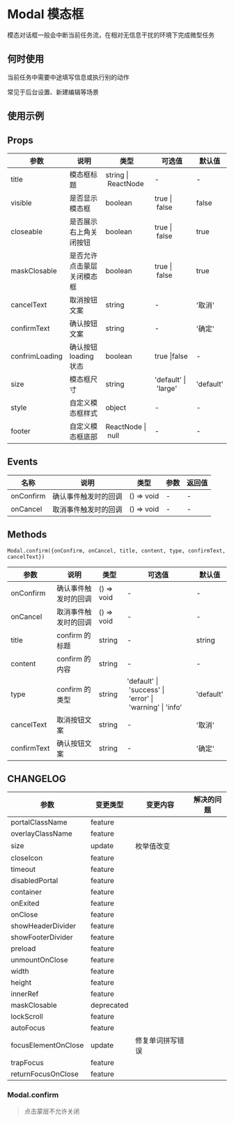 # Modal 模态框

模态对话框一般会中断当前任务流，在相对无信息干扰的环境下完成微型任务

## 何时使用

当前任务中需要中途填写信息或执行别的动作

常见于后台设置、新建编辑等场景

## 使用示例

<!-- Inject Stories -->

## Props

| 参数           | 说明                       | 类型                | 可选值               | 默认值    |
| -------------- | -------------------------- | ------------------- | -------------------- | --------- |
| title          | 模态框标题                 | string \| ReactNode | -                    | -         |
| visible        | 是否显示模态框             | boolean             | true \| false        | false     |
| closeable      | 是否展示右上角关闭按钮     | boolean             | true \| false        | true      |
| maskClosable   | 是否允许点击蒙层关闭模态框 | boolean             | true \| false        | true      |
| cancelText     | 取消按钮文案               | string              | -                    | '取消'    |
| confirmText    | 确认按钮文案               | string              | -                    | '确定'    |
| confrimLoading | 确认按钮 loading 状态      | boolean             | true \|false         | -         |
| size           | 模态框尺寸                 | string              | 'default' \| 'large' | 'default' |
| style          | 自定义模态框样式           | object              | -                    | -         |
| footer         | 自定义模态框底部           | ReactNode \| null   | -                    | -         |

## Events

| 名称      | 说明                 | 类型       | 参数 | 返回值 |
| --------- | -------------------- | ---------- | ---- | ------ |
| onConfirm | 确认事件触发时的回调 | () => void | -    | -      |
| onCancel  | 取消事件触发时的回调 | () => void | -    | -      |

## Methods

`Modal.confirm({onConfirm, onCancel, title, content, type, confirmText, cancelText})`

| 参数        | 说明                 | 类型       | 可选值                                                   | 默认值    |
| ----------- | -------------------- | ---------- | -------------------------------------------------------- | --------- |
| onConfirm   | 确认事件触发时的回调 | () => void | -                                                        | -         |
| onCancel    | 取消事件触发时的回调 | () => void | -                                                        | -         |
| title       | confirm 的标题       | string     | -                                                        | string    |
| content     | confirm 的内容       | string     | -                                                        | -         |
| type        | confirm 的类型       | string     | 'default' \| 'success' \| 'error' \| 'warning' \| 'info' | 'default' |
| cancelText  | 取消按钮文案         | string     | -                                                        | '取消'    |
| confirmText | 确认按钮文案         | string     | -                                                        | '确定'    |

## CHANGELOG

| 参数                | 变更类型   | 变更内容         | 解决的问题 |
| ------------------- | ---------- | ---------------- | ---------- |
| portalClassName     | feature    |                  |            |
| overlayClassName    | feature    |                  |            |
| size                | update     | 枚举值改变       |            |
| closeIcon           | feature    |                  |            |
| timeout             | feature    |                  |            |
| disabledPortal      | feature    |                  |            |
| container           | feature    |                  |            |
| onExited            | feature    |                  |            |
| onClose             | feature    |                  |            |
| showHeaderDivider   | feature    |                  |            |
| showFooterDivider   | feature    |                  |            |
| preload             | feature    |                  |            |
| unmountOnClose      | feature    |                  |            |
| width               | feature    |                  |            |
| height              | feature    |                  |            |
| innerRef            | feature    |                  |            |
| maskClosable        | deprecated |                  |            |
| lockScroll          | feature    |                  |            |
| autoFocus           | feature    |                  |            |
| focusElementOnClose | update     | 修复单词拼写错误 |            |
| trapFocus           | feature    |                  |            |
| returnFocusOnClose  | feature    |                  |            |

### Modal.confirm

> 点击蒙层不允许关闭
